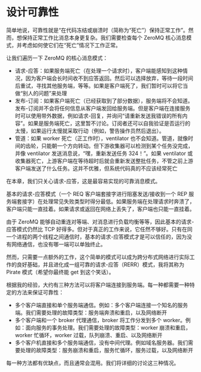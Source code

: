# 设计可靠性

简单地说，可靠性就是“在代码冻结或崩溃时（简称为“死亡”）保持正常工作”。然而，想保持正常工作比消息本身更复杂。我们需要检查每个 ZeroMQ 核心消息模式，并考虑如何使它们在“死亡”情况下工作正常。

让我们遍历一下 ZeroMQ 的核心消息模式：

- 请求-应答：如果服务端死亡（在处理一个请求时），客户端能感知到这种情况，因为客户端会长时间收不到应答返回。然后可以选择放弃，等待一段时间后重试，寻找其他服务端，等等。如果是客户端死了，我们暂时可以将它当做“别人的问题”来处理
- 发布-订阅：如果客户端死亡（已经获取到了部分数据），服务端将不会知道。发布-订阅并不会将任何信息从客户端发回给服务端。但是客户端在连接服务时可以使用带外数据，例如请求-回复，并询问“请重新发送我错误的所有内容”。如果是服务端死亡，这里暂不讨论。订阅者还可以自我验证是否运行的太慢，如果运行太慢就采取行动（例如，警告操作员然后退出）。
- 管道：如果 worker 死亡（正工作时），ventilator 也不会知道。管道，就像时间的齿轮，只能朝一个方向转动。但下游收集器可以检测到某个任务没完成，并像 ventilator 发送消息说，“嘿，重新发送任务 324！”。如果 ventilator 或收集器死亡，上游客户端在等待超时后就会重新发送整批任务，不管之前上游客户端发送了什么任务。这并不优雅，但系统代码真的不应该经常死亡

在本章，我们只关心请求-应答，这是最容易实现的可靠消息模式。

基本的请求-应答模式（一个 REQ 客户端套接字进行阻塞发送/接收到一个 REP 服务端套接字）在处理常见失败类型时得分最低。如果服务端在处理请求时奔溃了，客户端只能一直挂着。如果请求或返回在网络上丢失了，客户端也只能一直挂着。

由于 ZeroMQ 能够自动重连对等端、对消息进行负载均衡等等，因此基本的请求-应答模式仍然比 TCP 好得多。但对于真正的工作来说，它任然不够好。只有在同一个进程的两个线程之间通信时，基本的请求-应答模式才是可以信任的，因为没有网络通信，也没有哪一端可以单独终止。

然而，只需要一点额外的工作，这个简单的模式可以成为跨分布式网络进行实际工作的良好基础，并且进化成一组可靠的请求-应答（RERR）模式，我将其称为 Pirate 模式（希望你最终能 get 到这个笑话）。

根据我的经验，大约有三种方法可以将客户端连接到服务端。每一种都需要一种特定的方法来保证可靠性：

- 多个客户端直接和单个服务端通信。例如：多个客户端连接一个知名的服务端。我们需要处理的故障类型：服务端奔溃和重启，以及网络断开
- 多个客户端和一个 broker 代理通信，broker 将工作分发到多个 worker。例如：面向服务的事务处理。我们需要处理的故障类型：worker 崩溃和重启，worker 忙循环，worker 过载，队列崩溃、重启、以及网络断开
- 多个客户机直接和多个服务端通信，没有中间代理。例如域名服务器。我们需要处理的故障类型：服务崩溃和重启，服务忙循环，服务过载，以及网络断开

每一种方法都有优缺点，而且通常会混用。我们将详细的讨论这三种情况。

